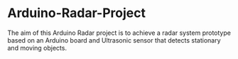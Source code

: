 # Arduino-Radar-Project

The aim of this Arduino Radar project is to achieve a radar system prototype based on an Arduino board and Ultrasonic sensor that detects stationary and moving objects.


